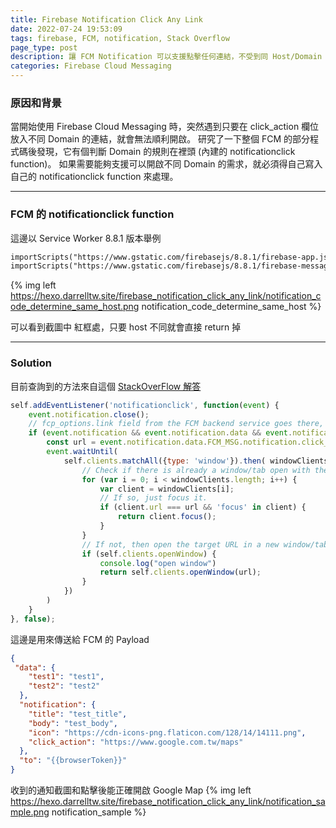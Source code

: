 ```yaml
---
title: Firebase Notification Click Any Link
date: 2022-07-24 19:53:09
tags: firebase, FCM, notification, Stack Overflow
page_type: post
description: 讓 FCM Notification 可以支援點擊任何連結，不受到同 Host/Domain 的約束
categories: Firebase Cloud Messaging
---
```



### 原因和背景

當開始使用 Firebase Cloud Messaging 時，突然遇到只要在 click_action 欄位放入不同 Domain 的連結，就會無法順利開啟。
研究了一下整個 FCM 的部分程式碼後發現，它有個判斷 Domain 的規則在裡頭 (內建的 notificationclick function)。
如果需要能夠支援可以開啟不同 Domain 的需求，就必須得自己寫入自己的 notificationclick function 來處理。

---

### FCM 的 notificationclick function

這邊以 Service Worker 8.8.1 版本舉例 
```html
importScripts("https://www.gstatic.com/firebasejs/8.8.1/firebase-app.js");
importScripts("https://www.gstatic.com/firebasejs/8.8.1/firebase-messaging.js");
```
{% img left	https://hexo.darrelltw.site/firebase_notification_click_any_link/notification_code_determine_same_host.png notification_code_determine_same_host %}

可以看到截圖中 紅框處，只要 host 不同就會直接 return 掉

---

### Solution

目前查詢到的方法來自這個 [StackOverFlow 解答](https://stackoverflow.com/questions/62204987/cant-get-click-action-to-work-on-fcm-notifications-with-web-app-pwa/66613330#66613330)

```javascript
self.addEventListener('notificationclick', function(event) {
    event.notification.close();
    // fcp_options.link field from the FCM backend service goes there, but as the host differ, it not handled by Firebase JS Client sdk, so custom handling
    if (event.notification && event.notification.data && event.notification.data.FCM_MSG && event.notification.data.FCM_MSG.notification) {
        const url = event.notification.data.FCM_MSG.notification.click_action;
        event.waitUntil(
            self.clients.matchAll({type: 'window'}).then( windowClients => {
                // Check if there is already a window/tab open with the target URL
                for (var i = 0; i < windowClients.length; i++) {
                    var client = windowClients[i];
                    // If so, just focus it.
                    if (client.url === url && 'focus' in client) {
                        return client.focus();
                    }
                }
                // If not, then open the target URL in a new window/tab.
                if (self.clients.openWindow) {
                    console.log("open window")
                    return self.clients.openWindow(url);
                }
            })
        )
    }
}, false);
```

這邊是用來傳送給 FCM 的 Payload 

```json
{
 "data": {
    "test1": "test1",
    "test2": "test2"
  },
  "notification": {
    "title": "test_title",
    "body": "test_body",
    "icon": "https://cdn-icons-png.flaticon.com/128/14/14111.png",
    "click_action": "https://www.google.com.tw/maps"
  },
  "to": "{{browserToken}}"
}
```

收到的通知截圖和點擊後能正確開啟 Google Map
{% img left	https://hexo.darrelltw.site/firebase_notification_click_any_link/notification_sample.png notification_sample %}
